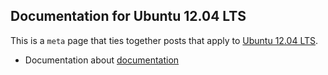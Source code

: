 ## Documentation for Ubuntu 12.04 LTS

This is a `meta` page that ties together posts that apply to [Ubuntu 12.04 LTS](http://releases.ubuntu.com/12.04/).

* Documentation about [documentation](http://praxis.rocketknowledge.com/2012/07/blogger-setup.html)
